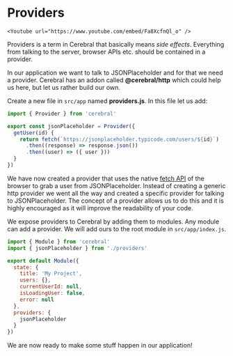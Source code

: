 # Providers

```marksy
<Youtube url="https://www.youtube.com/embed/Fa8XcfnQl_o" />
```

Providers is a term in Cerebral that basically means _side effects_. Everything from talking to the server, browser APIs etc. should be contained in a provider.

In our application we want to talk to JSONPlaceholder and for that we need a provider. Cerebral has an addon called **@cerebral/http** which could help us here, but let us rather build our own.

Create a new file in `src/app` named **providers.js**. In this file let us add:

```js
import { Provider } from 'cerebral'

export const jsonPlaceholder = Provider({
  getUser(id) {
    return fetch(`https://jsonplaceholder.typicode.com/users/${id}`)
      .then((response) => response.json())
      .then((user) => ({ user }))
  }
})
```

We have now created a provider that uses the native [fetch API](https://developer.mozilla.org/en-US/docs/Web/API/Fetch_API) of the browser to grab a user from JSONPlaceholder. Instead of creating a generic http provider we went all the way and created a specific provider for talking to JSONPlaceholder. The concept of a provider allows us to do this and it is highly encouraged as it will improve the readability of your code.

We expose providers to Cerebral by adding them to modules. Any module can add a provider. We will add ours to the root module in `src/app/index.js`.

```js
import { Module } from 'cerebral'
import { jsonPlaceholder } from './providers'

export default Module({
  state: {
    title: 'My Project',
    users: {},
    currentUserId: null,
    isLoadingUser: false,
    error: null
  },
  providers: {
    jsonPlaceholder
  }
})
```

We are now ready to make some stuff happen in our application!
